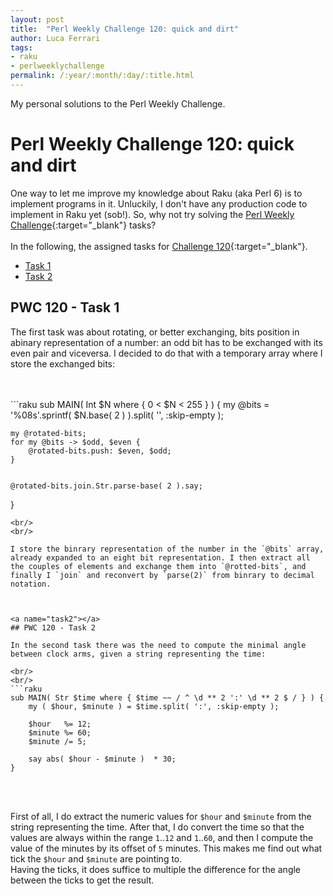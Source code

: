 ```yaml
---
layout: post
title:  "Perl Weekly Challenge 120: quick and dirt"
author: Luca Ferrari
tags:
- raku
- perlweeklychallenge
permalink: /:year/:month/:day/:title.html
---
```

My personal solutions to the Perl Weekly Challenge.

# Perl Weekly Challenge 120: quick and dirt

One way to let me improve my knowledge about Raku (aka Perl 6) is to implement programs in it.
Unluckily, I don't have any production code to implement in Raku yet (sob!).
So, why not try solving the [Perl Weekly Challenge](https://perlweeklychallenge.org/){:target="_blank"} tasks?
<br/>
<br/>
In the following, the assigned tasks for [Challenge 120](https://perlweeklychallenge.org/blog/perl-weekly-challenge-0120/){:target="_blank"}.
<br/>
- [Task 1](#task1)
- [Task 2](#task2)



<a name="task1"></a>
## PWC 120 - Task 1

The first task was about rotating, or better exchanging, bits position in abinary representation of a number: an odd bit has to be exchanged with its even pair and viceversa.
I decided to do that with a temporary array where I store the exchanged bits:

<br/>
<br/>
```raku
sub MAIN( Int $N where { 0 < $N < 255 } ) {
    my @bits = '%08s'.sprintf( $N.base( 2 ) ).split( '', :skip-empty );

    my @rotated-bits;
    for my @bits -> $odd, $even {
        @rotated-bits.push: $even, $odd;
    }


    @rotated-bits.join.Str.parse-base( 2 ).say;
}


```
<br/>
<br/>

I store the binrary representation of the number in the `@bits` array, already expanded to an eight bit representation. I then extract all the couples of elements and exchange them into `@rotted-bits`, and finally I `join` and reconvert by `parse(2)` from binrary to decimal notation.



<a name="task2"></a>
## PWC 120 - Task 2

In the second task there was the need to compute the minimal angle between clock arms, given a string representing the time:

<br/>
<br/>
```raku
sub MAIN( Str $time where { $time ~~ / ^ \d ** 2 ':' \d ** 2 $ / } ) {
    my ( $hour, $minute ) = $time.split( ':', :skip-empty );

    $hour   %= 12;
    $minute %= 60;
    $minute /= 5;

    say abs( $hour - $minute )  * 30;
}

```
<br/>
<br/>

First of all, I do extract the numeric values for `$hour` and `$minute` from the string representing the time. After that, I do convert the time so that the values are always within the range `1`..`12` and `1`..`60`, and then I compute the value of the minutes by its offset of `5` minutes. This makes me find out what tick the `$hour` and `$minute` are pointing to.
<br/>
Having the ticks, it does suffice to multiple the difference for the angle between the ticks to get the result.
